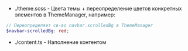 - ./theme.scss - Цвета темы + переопределение цветов конкретных элементов в ThemeManager, например:

```scss
// Переопределяет св-во navbar.scrolledBg в ThemeManager
$navbar-scrolledBg: red;
```

- ./content.ts - Наполнение контентом
